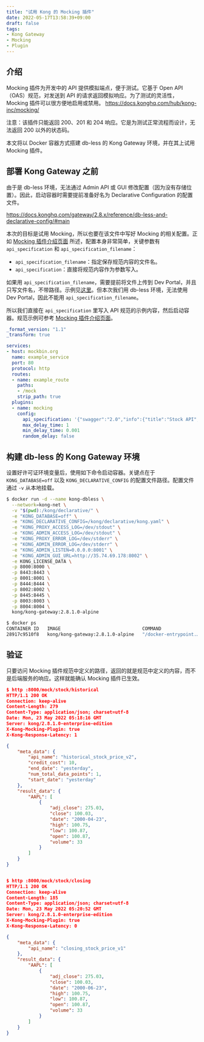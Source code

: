 ```yaml
---
title: "试用 Kong 的 Mocking 插件"
date: 2022-05-17T13:58:39+09:00
draft: false
tags: 
- Kong Gateway
- Mocking
- Plugin
---
```

## 介绍

Mocking 插件为开发中的 API 提供模拟端点，便于测试。它基于 Open API（OAS）规范，对发送到 API 的请求返回模拟响应。为了测试的灵活性，Mocking 插件可以很方便地启用或禁用。
<https://docs.konghq.com/hub/kong-inc/mocking/>

注意：该插件只能返回 200、201 和 204 响应。它是为测试正常流程而设计，无法返回 200 以外的状态码。

本文将以 Docker 容器方式搭建 db-less 的 Kong Gateway 环境，并在其上试用 Mocking 插件。

## 部署 Kong Gateway 之前

由于是 db-less 环境，无法通过 Admin API 或 GUI 修改配置（因为没有存储位置）。因此，启动容器时需要提前准备好名为 Declarative Configuration 的配置文件。

<https://docs.konghq.com/gateway/2.8.x/reference/db-less-and-declarative-config/#main>

本次的目标是试用 Mocking，所以也要在该文件中写好 Mocking 的相关配置。正如 [Mocking 插件介绍页面](https://docs.konghq.com/hub/kong-inc/mocking/#stock-spec) 所述，配置本身非常简单，关键参数有 `api_specification` 和 `api_specification_filename`：

- `api_specification_filename`：指定保存规范内容的文件名。
- `api_specification`：直接将规范内容作为参数写入。

如果用 `api_specification_filename`，需要提前将文件上传到 Dev Portal，并且只写文件名，不带路径。示例见[这里](https://docs.konghq.com/hub/kong-inc/mocking/#deploy-spec-portal)。但本次我们用 db-less 环境，无法使用 Dev Portal，因此不能用 `api_specification_filename`。

所以我们直接在 `api_specification` 里写入 API 规范的示例内容，然后启动容器。规范示例可参考 [Mocking 插件介绍页面](https://docs.konghq.com/hub/kong-inc/mocking/#stock-spec)。

```yaml kong.conf
_format_version: "1.1"
_transform: true

services:
- host: mockbin.org
  name: example_service
  port: 80
  protocol: http
  routes:
  - name: example_route
    paths:
    - /mock
    strip_path: true
  plugins:
  - name: mocking
    config:
      api_specification: '{"swagger":"2.0","info":{"title":"Stock API","description":"Stock Information Service","version":"0.1"},"host":"127.0.0.1:8000","basePath":"/","schemes":["http","https"],"consumes":["application/json"],"produces":["application/json"],"paths":{"/stock/historical":{"get":{"description":"","operationId":"GET /stock/historical","produces":["application/json"],"tags":["Production"],"parameters":[{"required":true,"in":"query","name":"tickers","type":"string"}],"responses":{"200":{"description":"Status 200","examples":{"application/json":{"meta_data":{"api_name":"historical_stock_price_v2","num_total_data_points":1,"credit_cost":10,"start_date":"yesterday","end_date":"yesterday"},"result_data":{"AAPL":[{"date":"2000-04-23","volume":33,"high":100.75,"low":100.87,"adj_close":275.03,"close":100.03,"open":100.87}]}}}}}}},"/stock/closing":{"get":{"description":"","operationId":"GET /stock/closing","produces":["application/json"],"tags":["Beta"],"parameters":[{"required":true,"in":"query","name":"tickers","type":"string"}],"responses":{"200":{"description":"Status 200","examples":{"application/json":{"meta_data":{"api_name":"closing_stock_price_v1"},"result_data":{"AAPL":[{"date":"2000-06-23","volume":33,"high":100.75,"low":100.87,"adj_close":275.03,"close":100.03,"open":100.87}]}}}}}}}}}'
      max_delay_time: 1
      min_delay_time: 0.001
      random_delay: false
```

## 构建 db-less 的 Kong Gateway 环境

设置好许可证环境变量后，使用如下命令启动容器。关键点在于 `KONG_DATABASE=off` 以及 `KONG_DECLARATIVE_CONFIG` 的配置文件路径。配置文件通过 `-v` 从本地挂载。

``` bash
$ docker run -d --name kong-dbless \
  --network=kong-net \
  -v "$(pwd):/kong/declarative/" \
  -e "KONG_DATABASE=off" \
  -e "KONG_DECLARATIVE_CONFIG=/kong/declarative/kong.yaml" \
  -e "KONG_PROXY_ACCESS_LOG=/dev/stdout" \
  -e "KONG_ADMIN_ACCESS_LOG=/dev/stdout" \
  -e "KONG_PROXY_ERROR_LOG=/dev/stderr" \
  -e "KONG_ADMIN_ERROR_LOG=/dev/stderr" \
  -e "KONG_ADMIN_LISTEN=0.0.0.0:8001" \
  -e "KONG_ADMIN_GUI_URL=http://35.74.69.178:8002" \
  -e KONG_LICENSE_DATA \
  -p 8000:8000 \
  -p 8443:8443 \
  -p 8001:8001 \
  -p 8444:8444 \
  -p 8002:8002 \
  -p 8445:8445 \
  -p 8003:8003 \
  -p 8004:8004 \
  kong/kong-gateway:2.8.1.0-alpine

$ docker ps
CONTAINER ID   IMAGE                              COMMAND                  CREATED          STATUS                    PORTS                                                                                                                                         NAMES
28917c9510f8   kong/kong-gateway:2.8.1.0-alpine   "/docker-entrypoint.…"   18 seconds ago   Up 17 seconds (healthy)   0.0.0.0:8000-8004->8000-8004/tcp, :::8000-8004->8000-8004/tcp, 0.0.0.0:8443-8445->8443-8445/tcp, :::8443-8445->8443-8445/tcp, 8446-8447/tcp   kong-dbless
```

## 验证

只要访问 Mocking 插件规范中定义的路径，返回的就是规范中定义的内容，而不是后端服务的响应。这样就能确认 Mocking 插件已生效。

``` json
$ http :8000/mock/stock/historical
HTTP/1.1 200 OK
Connection: keep-alive
Content-Length: 279
Content-Type: application/json; charset=utf-8
Date: Mon, 23 May 2022 05:18:16 GMT
Server: kong/2.8.1.0-enterprise-edition
X-Kong-Mocking-Plugin: true
X-Kong-Response-Latency: 1

{
    "meta_data": {
        "api_name": "historical_stock_price_v2",
        "credit_cost": 10,
        "end_date": "yesterday",
        "num_total_data_points": 1,
        "start_date": "yesterday"
    },
    "result_data": {
        "AAPL": [
            {
                "adj_close": 275.03,
                "close": 100.03,
                "date": "2000-04-23",
                "high": 100.75,
                "low": 100.87,
                "open": 100.87,
                "volume": 33
            }
        ]
    }
}


$ http :8000/mock/stock/closing
HTTP/1.1 200 OK
Connection: keep-alive
Content-Length: 185
Content-Type: application/json; charset=utf-8
Date: Mon, 23 May 2022 05:20:52 GMT
Server: kong/2.8.1.0-enterprise-edition
X-Kong-Mocking-Plugin: true
X-Kong-Response-Latency: 0

{
    "meta_data": {
        "api_name": "closing_stock_price_v1"
    },
    "result_data": {
        "AAPL": [
            {
                "adj_close": 275.03,
                "close": 100.03,
                "date": "2000-06-23",
                "high": 100.75,
                "low": 100.87,
                "open": 100.87,
                "volume": 33
            }
        ]
    }
}
```
